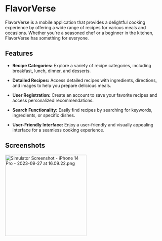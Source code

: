 # FlavorVerse

FlavorVerse is a mobile application that provides a delightful cooking experience by offering a wide range of recipes for various meals and occasions. Whether you're a seasoned chef or a beginner in the kitchen, FlavorVerse has something for everyone.

## Features

- **Recipe Categories:** Explore a variety of recipe categories, including breakfast, lunch, dinner, and desserts.

- **Detailed Recipes:** Access detailed recipes with ingredients, directions, and images to help you prepare delicious meals.

- **User Registration:** Create an account to save your favorite recipes and access personalized recommendations.

- **Search Functionality:** Easily find recipes by searching for keywords, ingredients, or specific dishes.

- **User-Friendly Interface:** Enjoy a user-friendly and visually appealing interface for a seamless cooking experience.

## Screenshots

<img title="" src="file:///Users/lunickfrancois/Desktop/Simulator%20Screenshot%20-%20iPhone%2014%20Pro%20-%202023-09-27%20at%2016.09.22.png" alt="Simulator Screenshot - iPhone 14 Pro - 2023-09-27 at 16.09.22.png" width="263">


